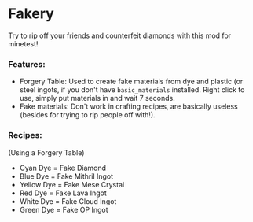 # Fakery
Try to rip off your friends and counterfeit diamonds with this mod for minetest!
### Features:
- Forgery Table: Used to create fake materials from dye and plastic (or steel ingots, if you don't have `basic_materials` installed. Right click to use, simply put materials in and wait 7 seconds.
- Fake materials: Don't work in crafting recipes, are basically useless (besides for trying to rip people off with!).
### Recipes:
(Using a Forgery Table)
- Cyan Dye = Fake Diamond
- Blue Dye = Fake Mithril Ingot
- Yellow Dye = Fake Mese Crystal
- Red Dye = Fake Lava Ingot
- White Dye = Fake Cloud Ingot
- Green Dye = Fake OP Ingot


